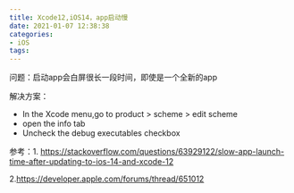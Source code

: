 ```yaml
---
title: Xcode12,iOS14，app启动慢
date: 2021-01-07 12:38:38
categories: 
- iOS
tags:
---
```


问题：启动app会白屏很长一段时间，即使是一个全新的app

解决方案：

- In the Xcode menu,go to product > scheme > edit scheme
- open the info tab
- Uncheck the debug executables checkbox

参考：1. https://stackoverflow.com/questions/63929122/slow-app-launch-time-after-updating-to-ios-14-and-xcode-12

2.https://developer.apple.com/forums/thread/651012